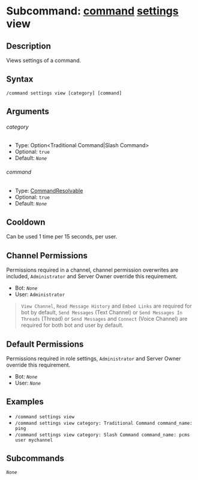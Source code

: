 # Subcommand: [command](../command.md) [settings](./settings.md) view

## Description

Views settings of a command.

## Syntax

```
/command settings view [category] [command]
```

## Arguments

###### category

- Type: Option<Traditional Command|Slash Command>
- Optional: `true`
- Default: *`None`*

###### command

- Type: [CommandResolvable](/typedefs/CommandResolvable.md)
- Optional: `true`
- Default: *`None`*

## Cooldown

Can be used 1 time per 15 seconds, per user.

## Channel Permissions

Permissions required in a channel, channel permission overwrites are included, `Administrator` and Server Owner override this requirement.

- Bot: *`None`*
- User: `Administrator`

> `View Channel`, `Read Message History` and `Embed Links` are required for bot by default, `Send Messages` (Text Channel) or `Send Messages In Threads` (Thread) or `Send Messages` and `Connect` (Voice Channel) are required for both bot and user by default.

## Default Permissions

Permissions required in role settings, `Administrator` and Server Owner override this requirement.

- Bot: *`None`*
- User: *`None`*

## Examples

- `/command settings view`
- `/command settings view category: Traditional Command command_name: ping`
- `/command settings view category: Slash Command command_name: pcms user mychannel`

## Subcommands

*`None`*
